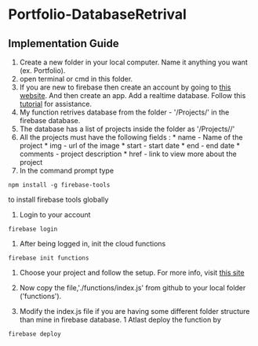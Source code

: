 # Portfolio-DatabaseRetrival

## Implementation Guide
1. Create a new folder in your local computer. Name it anything you want (ex. Portfolio).
1. open terminal or cmd in this folder.
1. If you are new to firebase then create an account by going to [this website](https://firebase.google.com/). And then create an app. Add a realtime database. Follow this [tutorial](https://www.youtube.com/watch?v=noB98K6A0TY) for assistance.
1. My function retrives database from the folder - '/Projects/' in the firebase database.
1. The database has a list of projects inside the folder as '/Projects/<UniqueNo>/'
1. All the projects must have the following fields :
        * name - Name of the project
        * img - url of the image
        * start - start date
        * end - end date
        * comments - project description
        * href - link to view more about the project
1. In the command prompt type
```
npm install -g firebase-tools
```        
to install firebase tools globally
1. Login to your account 
```
firebase login
```
1. After being logged in, init the cloud functions
```
firebase init functions
```
1. Choose your project and follow the setup. For more info, visit [this site](https://medium.com/codingthesmartway-com-blog/introduction-to-firebase-cloud-functions-c220613f0ef)

1. Now copy the file,'./functions/index.js' from github to your local folder ('functions').
1. Modify the index.js file if you are having some different folder structure than mine in firebase database.
1 Atlast deploy the function by 
```
firebase deploy
```
